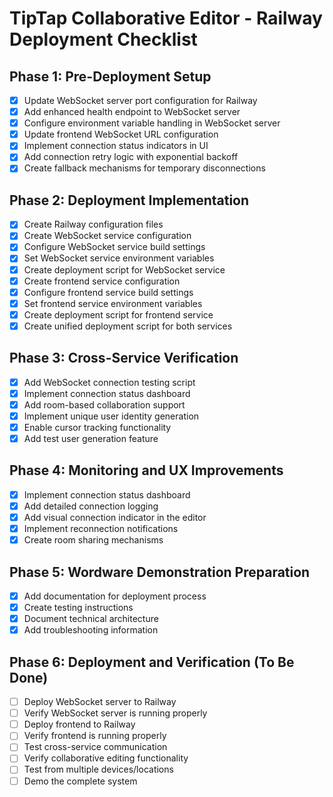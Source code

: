 # TipTap Collaborative Editor - Railway Deployment Checklist

## Phase 1: Pre-Deployment Setup

- [x] Update WebSocket server port configuration for Railway
- [x] Add enhanced health endpoint to WebSocket server
- [x] Configure environment variable handling in WebSocket server
- [x] Update frontend WebSocket URL configuration
- [x] Implement connection status indicators in UI
- [x] Add connection retry logic with exponential backoff
- [x] Create fallback mechanisms for temporary disconnections

## Phase 2: Deployment Implementation

- [x] Create Railway configuration files
- [x] Create WebSocket service configuration
- [x] Configure WebSocket service build settings
- [x] Set WebSocket service environment variables
- [x] Create deployment script for WebSocket service
- [x] Create frontend service configuration
- [x] Configure frontend service build settings
- [x] Set frontend service environment variables
- [x] Create deployment script for frontend service
- [x] Create unified deployment script for both services

## Phase 3: Cross-Service Verification

- [x] Add WebSocket connection testing script
- [x] Implement connection status dashboard
- [x] Add room-based collaboration support
- [x] Implement unique user identity generation
- [x] Enable cursor tracking functionality
- [x] Add test user generation feature

## Phase 4: Monitoring and UX Improvements

- [x] Implement connection status dashboard
- [x] Add detailed connection logging
- [x] Add visual connection indicator in the editor
- [x] Implement reconnection notifications
- [x] Create room sharing mechanisms

## Phase 5: Wordware Demonstration Preparation

- [x] Add documentation for deployment process
- [x] Create testing instructions
- [x] Document technical architecture
- [x] Add troubleshooting information

## Phase 6: Deployment and Verification (To Be Done)

- [ ] Deploy WebSocket server to Railway
- [ ] Verify WebSocket server is running properly
- [ ] Deploy frontend to Railway
- [ ] Verify frontend is running properly
- [ ] Test cross-service communication
- [ ] Verify collaborative editing functionality
- [ ] Test from multiple devices/locations
- [ ] Demo the complete system

